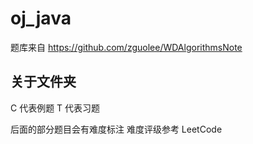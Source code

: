 # oj_java

题库来自 https://github.com/zguolee/WDAlgorithmsNote

## 关于文件夹

C 代表例题 T 代表习题

后面的部分题目会有难度标注 难度评级参考 LeetCode
